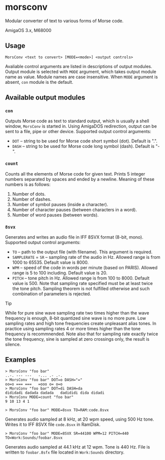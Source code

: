 # morsconv
Modular converter of text to various forms of Morse code.

AmigaOS 3.x, M68000

## Usage
`MorsConv <text to convert> [MODE=<mode>] <output controls>`

Avaliable control arguments are listed in descriptions of output modules. Output module is selected with `MODE` argument, which takes output module name as value. Module names are case insensitive.
When `MODE` argument is absent, `con` module is the default.

## Available output modules
### `con`
Outputs Morse code as text to standard output, which is usually a shell window, `MorsConv` is started in. Using AmigaDOS redirection, output can be sent to a file, pipe or other device. Supported output control arguments:
* `DOT` – string to be used for Morse code short symbol (dot). Default is ".".
* `DASH` – string to be used for Morse code long symbol (dash). Default is "-".

### `count`
Counts all the elements of Morse code for given text. Prints 5 integer numbers separated by spaces and ended by a newline. Meaning of these numbers is as follows:
1. Number of dots.
2. Number of dashes.
3. Number of symbol pauses (inside a character).
4. Number of character pauses (between characters in a word).
5. Number of word pauses (between words).
   
### `8svx`
Generates and writes an audio file in IFF 8SVX format (8-bit, mono). Supported output control arguments:
* `TO` – path to the output file (with filename). This argument is required.
* `SAMPLERATE` = `SR` – sampling rate of the audio in Hz. Allowed range is from 1000 to 65535. Default value is 8000. 
* `WPM` – speed of the code in words per minute (based on PARIS). Allowed range is 5 to 100 including. Default value is 20.
* `PITCH` – tone pitch in Hz. Allowed range is from 100 to 8000. Default value is 500. Note that sampling rate specified must be at least twice the tone pitch. Sampling theorem is not fulfilled otherwise and such combination of parameters is rejected.
> [!TIP]
> While for pure sine wave sampling rate two times higher than the wave frequency is enough, 8-bit quantized sine wave is no more pure. Low sampling rates and high tone frequencies create unpleasant alias tones. In practice using sampling rates 4 or more times higher than the tone frequency is recommnended. Note also that for sampling rate exactly twice the tone frequency, sine is sampled at zero crossings only, the result is silence.

## Examples
```
> MorsConv "foo bar"
..-. --- ---   -... .- .-.
> MorsConv "foo bar" DOT=o DASH="="
oo=o === ===   =ooo o= o=o
> MorsConv "foo bar" DOT=di DASH=da
dididadi dadada dadada   dadididi dida didadi
> MorsConv MODE=count "foo bar"
9 10 13 4 1
```
```
> MorsConv "foo bar" MODE=8svx TO=RAM:code.8svx
```
Generates audio sampled at 8 kHz, at 20 wpm speed, using 500 Hz tone. Writes it to IFF 8SVX file `code.8svx` in RamDisk.
```
> MorsConv "foo bar" MODE=8SVX SR=44100 WPM=12 PITCH=440 TO=Work:Sounds/foobar.8svx
```
Generates audio sampled at 44.1 kHz at 12 wpm. Tone is 440 Hz. File is written to `foobar.8sfx` file located in `Work:Sounds` directory.
